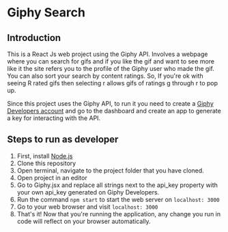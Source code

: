 
# Giphy Search

## Introduction
This is a React Js web project using the Giphy API. Involves a webpage where you can search for gifs and if you like the gif and want to see
more like it the site refers you to the profile of the Giphy user who made the gif. You can also sort your search by content ratings. So, If you're ok with seeing R rated gifs then selecting r allows gifs of ratings g through r to pop up.

Since this project uses the Giphy API, to run it you need to create a <a href="https://developers.giphy.com/">Giphy Developers account</a> and go to
the dashboard and create an app to generate a key for interacting with the API.

## Steps to run as developer
1. First, install <a href="https://nodejs.org/en/" target="_blank">Node.js</a>
2. Clone this repository
3. Open terminal, navigate to the project folder that you have cloned.
4. Open project in an editor
5. Go to Giphy.jsx and replace all strings next to the api_key property with your own api_key generated on Giphy Developers.
6. Run the command `npm start` to start the web server on `localhost: 3000`
7. Go to your web browser and visit `localhost: 3000`
8. That's it! Now that you're running the application, any change you run in code will reflect on your browser automatically.
